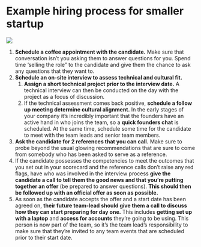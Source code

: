 # Example hiring process for smaller startup

![](https://d3qdc2zh3mwabb.cloudfront.net/images/resources/startupprocess.png)

1. **Schedule a coffee appointment with the candidate.** Make sure that conversation isn’t you asking them to answer questions for you. Spend time ‘selling the role” to the candidate and give them the chance to ask any questions that they want to.
2. **Schedule an on-site interview to assess technical and cultural fit.**
   1. **Assign a short technical project prior to the interview date.** A technical interview can then be conducted on the day with the project as a focus of discussion.
   2. If the technical assessment comes back positive, **schedule a follow up meeting determine cultural alignment.** In the early stages of your company it’s incredibly important that the founders have an active hand in who joins the team, so a **quick founders chat** is scheduled. At the same time, schedule some time for the candidate to meet with the team leads and senior team members.
3. **Ask the candidate for 2 references that you can call.** Make sure to probe beyond the usual glowing recommendations that are sure to come from somebody who has been asked to serve as a reference.
4. If the candidate possesses the competencies to meet the outcomes that you set out in your scorecard and the reference calls don’t raise any red flags, have who was involved in the interview process **give the candidate a call to tell them the good news and that you’re putting together an offer** (be prepared to answer questions). **This should then be followed up with an official offer as soon as possible.**
5. As soon as the candidate accepts the offer and a start date has been agreed on, **their future team-lead should give them a call to discuss how they can start preparing for day one.** This includes **getting set up with a laptop** and **access for accounts** they’re going to be using. This person is now part of the team, so it’s the team lead’s responsibility to make sure that they’re invited to any team events that are scheduled prior to their start date.
